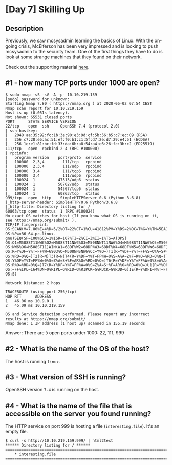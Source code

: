 # [Day 7] Skilling Up

## Description

Previously, we saw mcsysadmin learning the basics of Linux. With the on-going crisis, McElferson has been very impressed and is looking to push mcsysadmin to the security team. One of the first things they have to do is look at some strange machines that they found on their network. 

Check out the supporting material [here](https://docs.google.com/document/d/1q0FziVZM3zCWhcgtPpljVPzkBX0fMAh6ebrXVM5rg08/edit?usp=sharing).

## #1 - how many TCP ports under 1000 are open?

~~~
$ sudo nmap -sS -sV -A -p- 10.10.219.159
[sudo] password for unknown: 
Starting Nmap 7.80 ( https://nmap.org ) at 2020-05-02 07:54 CEST
Nmap scan report for 10.10.219.159
Host is up (0.051s latency).
Not shown: 65531 closed ports
PORT      STATE SERVICE VERSION
22/tcp    open  ssh     OpenSSH 7.4 (protocol 2.0)
| ssh-hostkey: 
|   2048 aa:35:92:fc:1b:3e:90:e3:9d:cf:5b:56:b5:c7:ec:09 (RSA)
|   256 c7:28:e5:ac:51:ef:f0:b1:c1:5f:d7:2e:d7:29:e4:51 (ECDSA)
|_  256 1e:e1:81:bc:fd:33:da:6b:a8:54:a4:e6:26:fc:3b:c2 (ED25519)
111/tcp   open  rpcbind 2-4 (RPC #100000)
| rpcinfo: 
|   program version    port/proto  service
|   100000  2,3,4        111/tcp   rpcbind
|   100000  2,3,4        111/udp   rpcbind
|   100000  3,4          111/tcp6  rpcbind
|   100000  3,4          111/udp6  rpcbind
|   100024  1          47513/udp6  status
|   100024  1          50702/udp   status
|   100024  1          54567/tcp6  status
|_  100024  1          60863/tcp   status
999/tcp   open  http    SimpleHTTPServer 0.6 (Python 3.6.8)
|_http-server-header: SimpleHTTP/0.6 Python/3.6.8
|_http-title: Directory listing for /
60863/tcp open  status  1 (RPC #100024)
No exact OS matches for host (If you know what OS is running on it, see https://nmap.org/submit/ ).
TCP/IP fingerprint:
OS:SCAN(V=7.80%E=4%D=5/2%OT=22%CT=1%CU=41812%PV=Y%DS=2%DC=T%G=Y%TM=5EAD0BB6
OS:%P=x86_64-pc-linux-gnu)SEQ(SP=100%GCD=1%ISR=107%TI=Z%CI=Z%II=I%TS=A)OPS(
OS:O1=M508ST11NW6%O2=M508ST11NW6%O3=M508NNT11NW6%O4=M508ST11NW6%O5=M508ST11
OS:NW6%O6=M508ST11)WIN(W1=68DF%W2=68DF%W3=68DF%W4=68DF%W5=68DF%W6=68DF)ECN(
OS:R=Y%DF=Y%T=FF%W=6903%O=M508NNSNW6%CC=Y%Q=)T1(R=Y%DF=Y%T=FF%S=O%A=S+%F=AS
OS:%RD=0%Q=)T2(R=N)T3(R=N)T4(R=Y%DF=Y%T=FF%W=0%S=A%A=Z%F=R%O=%RD=0%Q=)T5(R=
OS:Y%DF=Y%T=FF%W=0%S=Z%A=S+%F=AR%O=%RD=0%Q=)T6(R=Y%DF=Y%T=FF%W=0%S=A%A=Z%F=
OS:R%O=%RD=0%Q=)T7(R=Y%DF=Y%T=FF%W=0%S=Z%A=S+%F=AR%O=%RD=0%Q=)U1(R=Y%DF=N%T
OS:=FF%IPL=164%UN=0%RIPL=G%RID=G%RIPCK=G%RUCK=G%RUD=G)IE(R=Y%DFI=N%T=FF%CD=
OS:S)

Network Distance: 2 hops

TRACEROUTE (using port 256/tcp)
HOP RTT      ADDRESS
1   46.06 ms 10.9.0.1
2   45.09 ms 10.10.219.159

OS and Service detection performed. Please report any incorrect results at https://nmap.org/submit/ .
Nmap done: 1 IP address (1 host up) scanned in 155.19 seconds
~~~

Answer: There are `3` open ports under 1000: 22, 111, 999

## #2 - What is the name of the OS of the host?

The host is running `linux`.

## #3 - What version of SSH is running?

OpenSSH version `7.4` is running on the host.

## #4 - What is the name of the file that is accessible on the server you found running?

The HTTP service on port 999 is hosting a file (`interesting.file`). It's an empty file.

~~~
$ curl -s http://10.10.219.159:999/ | html2text 
****** Directory listing for / ******
===============================================================================
    * interesting.file
===============================================================================
~~~